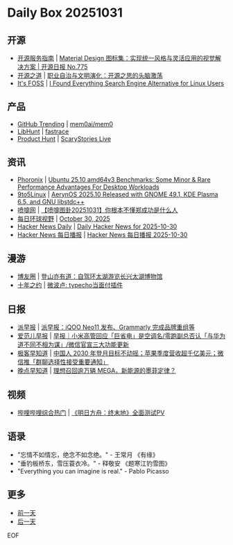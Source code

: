 # Daily Box 20251031

## 开源
- [开源服务指南](https://osguider.com/blog/) | [Material Design 图标集：实现统一风格与灵活应用的视觉解决方案 | 开源日报 No.775](https://osguider.com/blog/post/daily/daily-775/)
- [开源之道](https://opensourceway.community/) | [职业自治与文明演化：开源之思的头脑激荡](https://www.opensourceway.community/posts/thinking-in-open-source/professionalism-and-civilation-evolove/)
- [It's FOSS](https://itsfoss.com/) | [I Found Everything Search Engine Alternative for Linux Users](https://itsfoss.com/fsearch/)

## 产品
- [GitHub Trending](https://github.com/trending?since=daily) | [mem0ai/mem0](https://github.com/mem0ai/mem0)
- [LibHunt](https://www.libhunt.com/) | [fastrace](https://www.libhunt.com/r/fastrace)
- [Product Hunt](https://www.producthunt.com) | [ScaryStories Live](https://www.producthunt.com/products/scarystories-live-3)

## 资讯
- [Phoronix](https://www.phoronix.com/) | [Ubuntu 25.10 amd64v3 Benchmarks: Some Minor & Rare Performance Advantages For Desktop Workloads](https://www.phoronix.com/review/ubuntu-2510-amd64v3)
- [9to5Linux](https://9to5linux.com/) | [AerynOS 2025.10 Released with GNOME 49.1, KDE Plasma 6.5, and GNU libstdc++](https://9to5linux.com/aerynos-2025-10-released-with-gnome-49-1-kde-plasma-6-5-and-gnu-libstdc)
- [喷嚏网](http://www.dapenti.com/blog/blog.asp?subjectid=70&name=xilei) | [【喷嚏图卦20251031】你根本不懂郑成功是什么人](http://www.dapenti.com/blog/more.asp?name=xilei&id=189171)
- [每日环球视野](https://idai.ly/) | [October 30, 2025](http://m.idai.ly/se/a193iG?1761782400)
- [Hacker News Daily](https://www.daemonology.net/hn-daily/) | [Daily Hacker News for 2025-10-30](https://www.daemonology.net/hn-daily/2025-10-30.html)
- [Hacker News 每日播报](https://hacker-news.agi.li/) | [Hacker News 每日播报 2025-10-30](https://hacker-news.agi.li/post/2025-10-30)

## 漫游
- [博友圈](https://www.boyouquan.com/home) | [登山亦有道：自驾环太湖游览长兴太湖博物馆](https://www.boyouquan.com/go?from=feed&link=https%3A%2F%2Fchenyan98.cn%2F5962.html)
- [十年之约](https://www.foreverblog.cn/feeds.html) | [微波卢: typecho当面付插件](http://www.vbolu.com/work/5165.html)

## 日报
- [派早报](https://sspai.com/tag/%E6%B4%BE%E6%97%A9%E6%8A%A5) | [派早报：iQOO Neo11 发布、Grammarly 完成品牌重组等](https://sspai.com/post/103446)
- [爱范儿早报](https://www.ifanr.com/category/ifanrnews) | [早报｜小米高管回应「巨省电」是空调名/零跑副总否认「与华为道不同不相为谋」/微信官宣三大功能更新](https://www.ifanr.com/1642868)
- [极客早知道](https://www.geekpark.net/column/74) | [中国人 2030 年登月目标不动摇；苹果季度营收超千亿美元；微信推「群聊选择性接受重要通知」](https://www.geekpark.net/news/355802)
- [晚点早知道](https://www.latepost.com/news/index?proma=3) | [理想召回逾万辆 MEGA，新能源的墨菲定律？](https://www.latepost.com/news/dj_detail?id=3236)

## 视频
- [哔哩哔哩综合热门](https://www.bilibili.com/v/popular/all/) | [《明日方舟：终末地》全面测试PV](https://b23.tv/BV1CQ1PBAEGc)

## 语录
- "忘情不如情忘，绝念不如念绝。" - 王常月 《有缘》
- "垂钓板桥东，雪压蓑衣冷。" - 释敬安 《题寒江钓雪图》
- "Everything you can imagine is real." - Pablo Picasso

## 更多
- [前一天](daily-box-20251030.md)
- [后一天](daily-box-20251101.md)

EOF